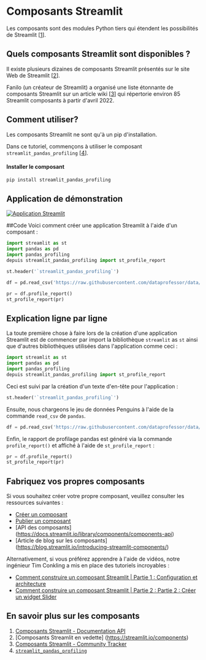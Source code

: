 # Composants Streamlit

Les composants sont des modules Python tiers qui étendent les possibilités de Streamlit [[1](https://docs.streamlit.io/library/components)].

## Quels composants Streamlit sont disponibles ?

Il existe plusieurs dizaines de composants Streamlit présentés sur le site Web de Streamlit [[2](https://streamlit.io/components)].

Fanilo (un créateur de Streamlit) a organisé une liste étonnante de composants Streamlit sur un article wiki [[3](https://discuss.streamlit.io/t/streamlit-components-community-tracker/4634)] qui répertorie environ 85 Streamlit composants à partir d'avril 2022.

## Comment utiliser?

Les composants Streamlit ne sont qu'à un pip d'installation.

Dans ce tutoriel, commençons à utiliser le composant `streamlit_pandas_profiling` [[4](https://share.streamlit.io/okld/streamlit-gallery/main?p=pandas-profiling)].

#### Installer le composant

```bash
pip install streamlit_pandas_profiling
```

## Application de démonstration

[![Application Streamlit](https://static.streamlit.io/badges/streamlit_badge_black_white.svg)](https://share.streamlit.io/dataprofessor/streamlit-components/)

##Code
Voici comment créer une application Streamlit à l'aide d'un composant :
```python
import streamlit as st
import pandas as pd
import pandas_profiling
depuis streamlit_pandas_profiling import st_profile_report

st.header('`streamlit_pandas_profiling`')

df = pd.read_csv('https://raw.githubusercontent.com/dataprofessor/data/master/penguins_cleaned.csv')

pr = df.profile_report()
st_profile_report(pr)
```

## Explication ligne par ligne
La toute première chose à faire lors de la création d'une application Streamlit est de commencer par import la bibliothèque `streamlit` as `st` ainsi que d'autres bibliothèques utilisées dans l'application comme ceci :
```python
import streamlit as st
import pandas as pd
import pandas_profiling
depuis streamlit_pandas_profiling import st_profile_report
```

Ceci est suivi par la création d'un texte d'en-tête pour l'application :
```python
st.header('`streamlit_pandas_profiling`')
```

Ensuite, nous chargeons le jeu de données Penguins à l'aide de la commande `read_csv` de `pandas`.
```python
df = pd.read_csv('https://raw.githubusercontent.com/dataprofessor/data/master/penguins_cleaned.csv')
```

Enfin, le rapport de profilage pandas est généré via la commande `profile_report()` et affiché à l'aide de `st_profile_report` :
```python
pr = df.profile_report()
st_profile_report(pr)
```

## Fabriquez vos propres composants

Si vous souhaitez créer votre propre composant, veuillez consulter les ressources suivantes :
- [Créer un composant](https://docs.streamlit.io/library/components/create)
- [Publier un composant](https://docs.streamlit.io/library/components/publish)
- [API des composants] (https://docs.streamlit.io/library/components/components-api)
- [Article de blog sur les composants] (https://blog.streamlit.io/introducing-streamlit-components/)

Alternativement, si vous préférez apprendre à l'aide de vidéos, notre ingénieur Tim Conkling a mis en place des tutoriels incroyables :
- [Comment construire un composant Streamlit | Partie 1 : Configuration et architecture](https://youtu.be/BuD3gILJW-Q)
- [Comment construire un composant Streamlit | Partie 2 : Partie 2 : Créer un widget Slider](https://youtu.be/QjccJl_7Jco)

## En savoir plus sur les composants
1. [Composants Streamlit - Documentation API](https://docs.streamlit.io/library/components)
2. [Composants Streamlit en vedette] (https://streamlit.io/components)
3. [Composants Streamlit - Community Tracker](https://discuss.streamlit.io/t/streamlit-components-community-tracker/4634)
4. [`streamlit_pandas_profiling`](https://share.streamlit.io/okld/streamlit-gallery/main?p=pandas-profiling)